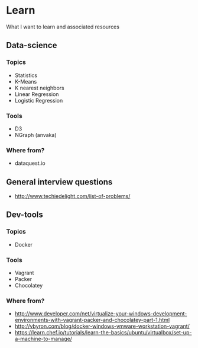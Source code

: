 # Learn
What I want to learn and associated resources

## Data-science
### Topics
* Statistics
* K-Means
* K nearest neighbors
* Linear Regression
* Logistic Regression
### Tools
* D3
* NGraph (anvaka)
### Where from?
* dataquest.io

## General interview questions
* http://www.techiedelight.com/list-of-problems/

## Dev-tools
### Topics
* Docker
### Tools
* Vagrant
* Packer
* Chocolatey
### Where from?
* http://www.developer.com/net/virtualize-your-windows-development-environments-with-vagrant-packer-and-chocolatey-part-1.html
* http://vbyron.com/blog/docker-windows-vmware-workstation-vagrant/
* https://learn.chef.io/tutorials/learn-the-basics/ubuntu/virtualbox/set-up-a-machine-to-manage/
